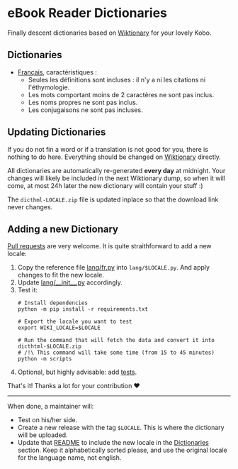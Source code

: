 # eBook Reader Dictionaries

Finally descent dictionaries based on [Wiktionary](https://www.wiktionary.org/) for your lovely Kobo.

## Dictionaries

- [Français](https://github.com/BoboTiG/ebook-reader-dict/releases/tag/fr), caractéristiques :
   - Seules les définitions sont incluses : il n'y a ni les citations ni l'éthymologie.
   - Les mots comportant moins de 2 caractères ne sont pas inclus.
   - Les noms propres ne sont pas inclus.
   - Les conjugaisons ne sont pas incluses.

## Updating Dictionaries

If you do not fin a word or if a translation is not good for you, there is nothing to do here.
Everything should be changed on [Wiktionary](https://www.wiktionary.org/) directly.

All dictionaries are automatically re-generated **every day** at midnight. Your changes will likely be included in the next Wiktionary dump, so when it will come, at most 24h later the new dictionary will contain your stuff :)

The `dicthml-LOCALE.zip` file is updated inplace so that the download link never changes.

## Adding a new Dictionary

[Pull requests](https://github.com/BoboTiG/ebook-reader-dict/pulls) are very welcome. It is quite straithforward to add a new locale:

1. Copy the reference file [lang/fr.py](scripts/lang/fr.py) into `lang/$LOCALE.py`. And apply changes to fit the new locale.
2. Update [lang/\_\_init__.py](scripts/lang/__init__.py) accordingly.
3. Test it:
   ```shell
   # Install dependencies
   python -m pip install -r requirements.txt

   # Export the locale you want to test
   export WIKI_LOCALE=$LOCALE

   # Run the command that will fetch the data and convert it into dicthtml-$LOCALE.zip
   # /!\ This command will take some time (from 15 to 45 minutes)
   python -m scripts
4. Optional, but highly advisable: add [tests](tests/).

That's it! Thanks a lot for your contribution :heart:

---

When done, a maintainer will:

- Test on his/her side.
- Create a new release with the tag `$LOCALE`. This is where the dictionary will be uploaded.
- Update that [README](#) to include the new locale in the [Dictionaries](#Dictionaries) section.
  Keep it alphabetically sorted please, and use the original locale for the language name, not english.
